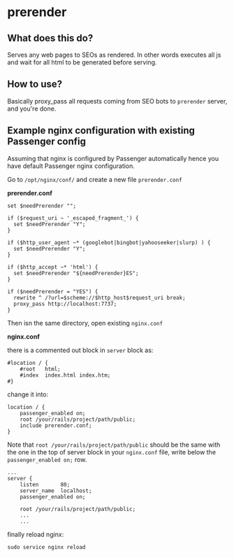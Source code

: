 prerender
=========

What does this do?
------------------

Serves any web pages to SEOs as rendered. In other words executes all js and wait for all html to be generated before serving.

How to use?
-----------

Basically proxy_pass all requests coming from SEO bots to `prerender` server, and you're done.

Example nginx configuration with existing Passenger config
---------------------------

Assuming that nginx is configured by Passenger automatically hence you have default Passenger nginx configuration.

Go to `/opt/nginx/conf/` and create a new file `prerender.conf`

**prerender.conf**

```
set $needPrerender "";

if ($request_uri ~ '_escaped_fragment_') {
  set $needPrerender "Y";
}

if ($http_user_agent ~* (googlebot|bingbot|yahooseeker|slurp) ) {
  set $needPrerender "Y";
}

if ($http_accept ~* 'html') {
  set $needPrerender "${needPrerender}ES";
}

if ($needPrerender = "YES") {
  rewrite ^ /?url=$scheme://$http_host$request_uri break;
  proxy_pass http://localhost:7737;
}
```

Then isn the same directory, open existing `nginx.conf`

**nginx.conf**

there is a commented out block in `server` block as:

```
#location / {
    #root   html;
    #index  index.html index.htm;
#}
```

change it into:

```
location / {
    passenger_enabled on;
    root /your/rails/project/path/public;
    include prerender.conf;
}
``` 

Note that `root /your/rails/project/path/public` should be the same with the one in the top of server block in your `nginx.conf` file, write below the `passenger_enabled on;` row.

```
...
server {
    listen       80;
    server_name  localhost;
    passenger_enabled on;

    root /your/rails/project/path/public;
    ...
    ...
```

finally reload nginx:

```
sudo service nginx reload
```